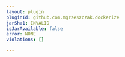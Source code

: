 ```yaml
---
layout: plugin
pluginId: github.com.mgrzeszczak.dockerize
jarSha1: INVALID
isJarAvailable: false
error: NONE
violations: []

---
```

